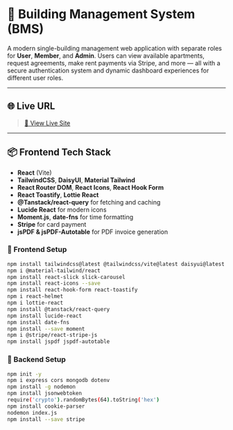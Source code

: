 # 🏢 Building Management System (BMS)

A modern single-building management web application with separate roles for **User**, **Member**, and **Admin**.
Users can view available apartments, request agreements, make rent payments via Stripe, and more — all with a
secure authentication system and dynamic dashboard experiences for different user roles.

---

## 🌐 Live URL

> [🚀 View Live Site](https://your-live-site-link.com)

---

## 📦 Frontend Tech Stack

- **React** (Vite)
- **TailwindCSS**, **DaisyUI**, **Material Tailwind**
- **React Router DOM**, **React Icons**, **React Hook Form**
- **React Toastify**, **Lottie React**
- **@Tanstack/react-query** for fetching and caching
- **Lucide React** for modern icons
- **Moment.js**, **date-fns** for time formatting
- **Stripe** for card payment
- **jsPDF & jsPDF-Autotable** for PDF invoice generation

### 🔧 Frontend Setup

```bash
npm install tailwindcss@latest @tailwindcss/vite@latest daisyui@latest
npm i @material-tailwind/react
npm install react-slick slick-carousel
npm install react-icons --save
npm install react-hook-form react-toastify
npm i react-helmet
npm i lottie-react
npm install @tanstack/react-query
npm install lucide-react
npm install date-fns
npm install --save moment
npm i @stripe/react-stripe-js
npm install jspdf jspdf-autotable

```

### 🔧 Backend Setup

```bash
npm init -y
npm i express cors mongodb dotenv
npm install -g nodemon
npm install jsonwebtoken
require('crypto').randomBytes(64).toString('hex')
npm install cookie-parser
nodemon index.js
npm install --save stripe

```
